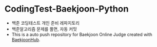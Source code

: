# CodingTest-Baekjoon-Python
- 백준 코딩테스트 개인 준비 레파지토리
- 백준알고리즘 문제를 풀면, 자동 커밋
- This is a auto push repository for Baekjoon Online Judge created with [BaekjoonHub](https://github.com/BaekjoonHub/BaekjoonHub).
